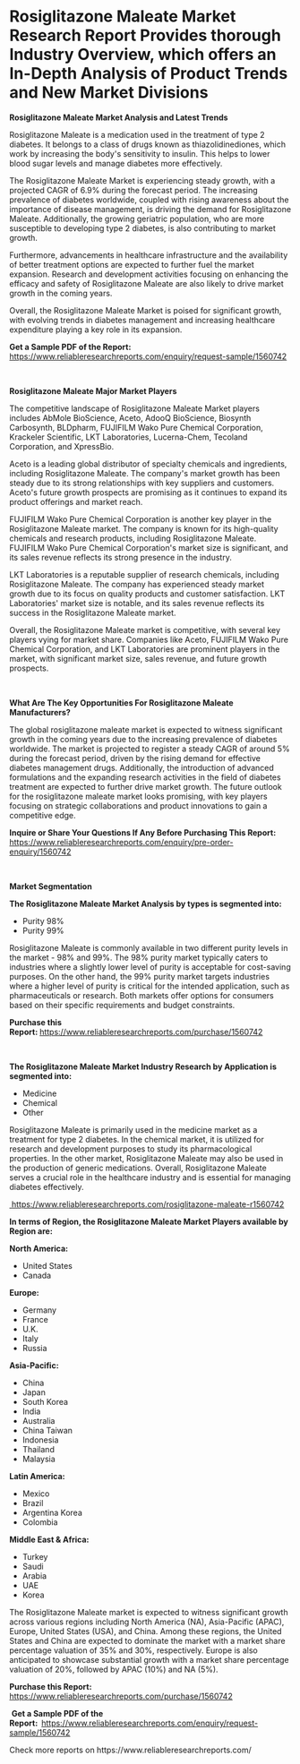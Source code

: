 <p><h1>Rosiglitazone Maleate Market Research Report Provides thorough Industry Overview, which offers an In-Depth Analysis of Product Trends and New Market Divisions</h1></p><p><strong>Rosiglitazone Maleate Market Analysis and Latest Trends</strong></p>
<p><p>Rosiglitazone Maleate is a medication used in the treatment of type 2 diabetes. It belongs to a class of drugs known as thiazolidinediones, which work by increasing the body's sensitivity to insulin. This helps to lower blood sugar levels and manage diabetes more effectively.</p><p>The Rosiglitazone Maleate Market is experiencing steady growth, with a projected CAGR of 6.9% during the forecast period. The increasing prevalence of diabetes worldwide, coupled with rising awareness about the importance of disease management, is driving the demand for Rosiglitazone Maleate. Additionally, the growing geriatric population, who are more susceptible to developing type 2 diabetes, is also contributing to market growth.</p><p>Furthermore, advancements in healthcare infrastructure and the availability of better treatment options are expected to further fuel the market expansion. Research and development activities focusing on enhancing the efficacy and safety of Rosiglitazone Maleate are also likely to drive market growth in the coming years.</p><p>Overall, the Rosiglitazone Maleate Market is poised for significant growth, with evolving trends in diabetes management and increasing healthcare expenditure playing a key role in its expansion.</p></p>
<p><strong>Get a Sample PDF of the Report:&nbsp;</strong> <a href="https://www.reliableresearchreports.com/enquiry/request-sample/1560742">https://www.reliableresearchreports.com/enquiry/request-sample/1560742</a></p>
<p>&nbsp;</p>
<p><strong>Rosiglitazone Maleate Major Market Players</strong></p>
<p><p>The competitive landscape of Rosiglitazone Maleate Market players includes AbMole BioScience, Aceto, AdooQ BioScience, Biosynth Carbosynth, BLDpharm, FUJIFILM Wako Pure Chemical Corporation, Krackeler Scientific, LKT Laboratories, Lucerna-Chem, Tecoland Corporation, and XpressBio.</p><p>Aceto is a leading global distributor of specialty chemicals and ingredients, including Rosiglitazone Maleate. The company's market growth has been steady due to its strong relationships with key suppliers and customers. Aceto's future growth prospects are promising as it continues to expand its product offerings and market reach.</p><p>FUJIFILM Wako Pure Chemical Corporation is another key player in the Rosiglitazone Maleate market. The company is known for its high-quality chemicals and research products, including Rosiglitazone Maleate. FUJIFILM Wako Pure Chemical Corporation's market size is significant, and its sales revenue reflects its strong presence in the industry.</p><p>LKT Laboratories is a reputable supplier of research chemicals, including Rosiglitazone Maleate. The company has experienced steady market growth due to its focus on quality products and customer satisfaction. LKT Laboratories' market size is notable, and its sales revenue reflects its success in the Rosiglitazone Maleate market.</p><p>Overall, the Rosiglitazone Maleate market is competitive, with several key players vying for market share. Companies like Aceto, FUJIFILM Wako Pure Chemical Corporation, and LKT Laboratories are prominent players in the market, with significant market size, sales revenue, and future growth prospects.</p></p>
<p>&nbsp;</p>
<p><strong>What Are The Key Opportunities For Rosiglitazone Maleate Manufacturers?</strong></p>
<p><p>The global rosiglitazone maleate market is expected to witness significant growth in the coming years due to the increasing prevalence of diabetes worldwide. The market is projected to register a steady CAGR of around 5% during the forecast period, driven by the rising demand for effective diabetes management drugs. Additionally, the introduction of advanced formulations and the expanding research activities in the field of diabetes treatment are expected to further drive market growth. The future outlook for the rosiglitazone maleate market looks promising, with key players focusing on strategic collaborations and product innovations to gain a competitive edge.</p></p>
<p><strong>Inquire or Share Your Questions If Any Before Purchasing This Report:</strong> <a href="https://www.reliableresearchreports.com/enquiry/pre-order-enquiry/1560742">https://www.reliableresearchreports.com/enquiry/pre-order-enquiry/1560742</a></p>
<p>&nbsp;</p>
<p><strong>Market Segmentation</strong></p>
<p><strong>The Rosiglitazone Maleate Market Analysis by types is segmented into:</strong></p>
<p><ul><li>Purity 98%</li><li>Purity 99%</li></ul></p>
<p><p>Rosiglitazone Maleate is commonly available in two different purity levels in the market - 98% and 99%. The 98% purity market typically caters to industries where a slightly lower level of purity is acceptable for cost-saving purposes. On the other hand, the 99% purity market targets industries where a higher level of purity is critical for the intended application, such as pharmaceuticals or research. Both markets offer options for consumers based on their specific requirements and budget constraints.</p></p>
<p><strong>Purchase this Report:&nbsp;</strong><a href="https://www.reliableresearchreports.com/purchase/1560742">https://www.reliableresearchreports.com/purchase/1560742</a></p>
<p>&nbsp;</p>
<p><strong>The Rosiglitazone Maleate Market Industry Research by Application is segmented into:</strong></p>
<p><ul><li>Medicine</li><li>Chemical</li><li>Other</li></ul></p>
<p><p>Rosiglitazone Maleate is primarily used in the medicine market as a treatment for type 2 diabetes. In the chemical market, it is utilized for research and development purposes to study its pharmacological properties. In the other market, Rosiglitazone Maleate may also be used in the production of generic medications. Overall, Rosiglitazone Maleate serves a crucial role in the healthcare industry and is essential for managing diabetes effectively.</p></p>
<p><a href="https://www.reliableresearchreports.com/rosiglitazone-maleate-r1560742">&nbsp;https://www.reliableresearchreports.com/rosiglitazone-maleate-r1560742</a></p>
<p><strong>In terms of Region, the Rosiglitazone Maleate Market Players available by Region are:</strong></p>
<p>
    <p> <strong> North America: </strong>
        <ul>
            <li>United States</li>
            <li>Canada</li>
        </ul>
        </p> 
    <p> <strong> Europe: </strong>
        <ul>
            <li>Germany</li>
            <li>France</li>
            <li>U.K.</li>
            <li>Italy</li>
            <li>Russia</li>
        </ul>
        </p> 
    <p> <strong> Asia-Pacific: </strong>
        <ul>
            <li>China</li>
            <li>Japan</li>
            <li>South Korea</li>
            <li>India</li>
            <li>Australia</li>
            <li>China Taiwan</li>
            <li>Indonesia</li>
            <li>Thailand</li>
            <li>Malaysia</li>
        </ul>
        </p> 
    <p> <strong> Latin America: </strong>
        <ul>
            <li>Mexico</li>
            <li>Brazil</li>
            <li>Argentina Korea</li>
            <li>Colombia</li>
        </ul>
        </p> 
    <p> <strong> Middle East & Africa: </strong>
        <ul>
            <li>Turkey</li>
            <li>Saudi</li>
            <li>Arabia</li>
            <li>UAE</li>
            <li>Korea</li>
        </ul>
    </p>
    </p>
<p><p>The Rosiglitazone Maleate market is expected to witness significant growth across various regions including North America (NA), Asia-Pacific (APAC), Europe, United States (USA), and China. Among these regions, the United States and China are expected to dominate the market with a market share percentage valuation of 35% and 30%, respectively. Europe is also anticipated to showcase substantial growth with a market share percentage valuation of 20%, followed by APAC (10%) and NA (5%).</p></p>
<p><strong>Purchase this Report: </strong><a href="https://www.reliableresearchreports.com/purchase/1560742">https://www.reliableresearchreports.com/purchase/1560742</a></p>
<p>&nbsp;<strong>Get a Sample PDF of the Report:&nbsp;&nbsp;</strong><a href="https://www.reliableresearchreports.com/enquiry/request-sample/1560742">https://www.reliableresearchreports.com/enquiry/request-sample/1560742</a></p>
<p><strong></strong></p>
<p>Check more reports on https://www.reliableresearchreports.com/</p>